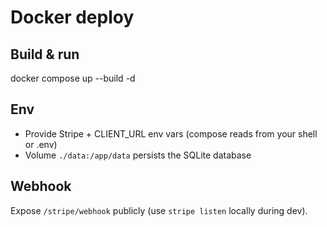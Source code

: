 
# Docker deploy

## Build & run
docker compose up --build -d

## Env
- Provide Stripe + CLIENT_URL env vars (compose reads from your shell or .env)
- Volume `./data:/app/data` persists the SQLite database

## Webhook
Expose `/stripe/webhook` publicly (use `stripe listen` locally during dev).
